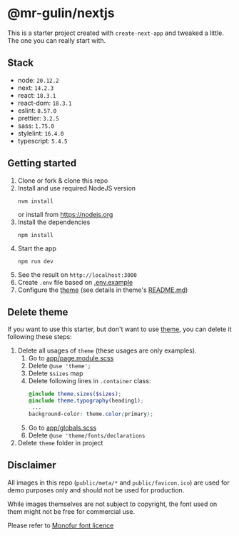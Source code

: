 # @mr-gulin/nextjs

This is a starter project created with `create-next-app` and tweaked a little. The one you can really start with.

## Stack

* node: `20.12.2`
* next: `14.2.3`
* react: `18.3.1`
* react-dom: `18.3.1`
* eslint: `8.57.0`
* prettier: `3.2.5`
* sass: `1.75.0`
* stylelint: `16.4.0`
* typescript: `5.4.5`

## Getting started

1. Clone or fork & clone this repo
2. Install and use required NodeJS version
    ```shell
    nvm install
    ```
   or install from https://nodejs.org
3. Install the dependencies
    ```shell
    npm install
    ```
4. Start the app
    ```shell
    npm run dev
    ```
5. See the result on `http://localhost:3000`
6. Create `.env` file based on [.env.example](env.example)
7. Configure the [theme](theme) (see details in theme's [README.md](theme/README.md))

## Delete theme

If you want to use this starter, but don't want to use [theme](theme), you can delete it following these steps:

1. Delete all usages of `theme` (these usages are only examples).
    1. Go to [app/page.module.scss](app/page.module.scss)
    2. Delete `@use 'theme';`
    3. Delete `$sizes` map
    4. Delete following lines in `.container` class:
        ```scss
        @include theme.sizes($sizes);
        @include theme.typography(heading1);
         ...
        background-color: theme.color(primary);
        ```
    5. Go to [app/globals.scss](app/globals.scss)
    6. Delete `@use 'theme/fonts/declarations`
2. Delete `theme` folder in project

##  Disclaimer
All images in this repo (`public/meta/*` and `public/favicon.ico`) 
are used for demo purposes only and should not be used for production.

While images themselves are not subject to copyright, the font
used on them might not be free for commercial use.

Please refer to [Monofur font licence](https://github.com/powerline/fonts/blob/master/Monofur/LICENSE.txt)

